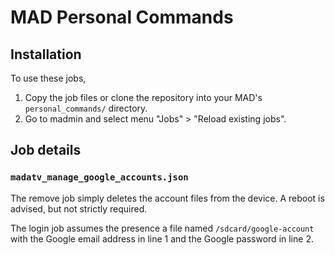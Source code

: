# MAD Personal Commands

## Installation

To use these jobs,

1) Copy the job files or clone the repository into your MAD's `personal_commands/` directory.
2) Go to madmin and select menu "Jobs" > "Reload existing jobs".

## Job details

### `madatv_manage_google_accounts.json`

The remove job simply deletes the account files from the device. A reboot is advised, but not strictly required.

The login job assumes the presence a file named `/sdcard/google-account` with the Google email address in line 1 and the Google password in line 2.

